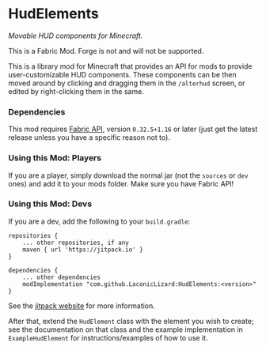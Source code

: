 # HudElements

_Movable HUD components for Minecraft._

This is a Fabric Mod.  Forge is not and will not be supported.

This is a library mod for Minecraft that provides an API for mods to provide user-customizable HUD components.  These components can be then moved around by clicking and dragging them in the `/alterhud` screen, or edited by right-clicking them in the same.  

### Dependencies

This mod requires [Fabric API](https://github.com/FabricMC/fabric), version `0.32.5+1.16` or later (just get the latest release unless you have a specific reason not to).

### Using this Mod: Players
If you are a player, simply download the normal jar (not the `sources` or `dev` ones) and add it to your mods folder.  Make sure you have Fabric API!

### Using this Mod: Devs

If you are a dev, add the following to your `build.gradle`:
```
repositories {
    ... other repositories, if any
    maven { url 'https://jitpack.io' }
}

dependencies {
    ... other dependencies
    modImplementation "com.github.LaconicLizard:HudElements:<version>"
}
```
See the [jitpack website](https://jitpack.io/) for more information.  

After that, extend the `HudElement` class with the element you wish to create; see the documentation on that class and the example implementation in `ExampleHudElement` for instructions/examples of how to use it.   